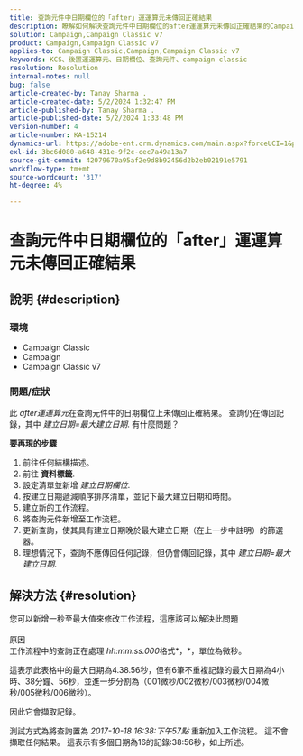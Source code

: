 ```yaml
---
title: 查詢元件中日期欄位的「after」運運算元未傳回正確結果
description: 瞭解如何解決查詢元件中日期欄位的after運運算元未傳回正確結果的Campaign Classic問題。
solution: Campaign,Campaign Classic v7
product: Campaign,Campaign Classic v7
applies-to: Campaign Classic,Campaign,Campaign Classic v7
keywords: KCS、後置運運算元、日期欄位、查詢元件、campaign classic
resolution: Resolution
internal-notes: null
bug: false
article-created-by: Tanay Sharma .
article-created-date: 5/2/2024 1:32:47 PM
article-published-by: Tanay Sharma .
article-published-date: 5/2/2024 1:33:48 PM
version-number: 4
article-number: KA-15214
dynamics-url: https://adobe-ent.crm.dynamics.com/main.aspx?forceUCI=1&pagetype=entityrecord&etn=knowledgearticle&id=05cfa972-8808-ef11-9f8a-6045bd026dc7
exl-id: 3bc6d080-a648-431e-9f2c-cec7a49a13a7
source-git-commit: 42079670a95af2e9d8b92456d2b2eb02191e5791
workflow-type: tm+mt
source-wordcount: '317'
ht-degree: 4%

---
```


# 查詢元件中日期欄位的「after」運運算元未傳回正確結果

## 說明 {#description}


### <b>環境</b>

- Campaign Classic
- Campaign
- Campaign Classic v7




### <b>問題/症狀</b>

此 *after運運算元*&#x200B;在查詢元件中的日期欄位上未傳回正確結果。 查詢仍在傳回記錄，其中 *建立日期=最大建立日期*. 有什麼問題？



<b>要再現的步驟</b>



1. 前往任何結構描述。
2. 前往 <b>資料標籤</b>.
3. 設定清單並新增 *建立日期欄位*.
4. 按建立日期遞減順序排序清單，並記下最大建立日期和時間。
5. 建立新的工作流程。
6. 將查詢元件新增至工作流程。
7. 更新查詢，使其具有建立日期晚於最大建立日期（在上一步中註明）的篩選器。
8. 理想情況下，查詢不應傳回任何記錄，但仍會傳回記錄，其中 *建立日期=最大建立日期*.





## 解決方法 {#resolution}




您可以新增一秒至最大值來修改工作流程，這應該可以解決此問題
<br><br>原因<br>
工作流程中的查詢正在處理 *hh:mm:ss.000*&#x200B;格式*，*，單位為微秒。

這表示此表格中的最大日期為4.38.56秒，但有6筆不重複記錄的最大日期為4小時、38分鐘、56秒，並進一步分割為（001微秒/002微秒/003微秒/004微秒/005微秒/006微秒）。

因此它會擷取記錄。

測試方式為將查詢置為 *2017-10-18 16:38:下午57點* 重新加入工作流程。 這不會擷取任何結果。 這表示有多個日期為16的記錄:38:56秒，如上所述。
